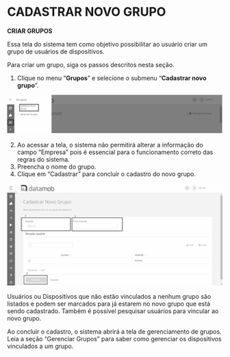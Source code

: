 # CADASTRAR NOVO GRUPO

**CRIAR GRUPOS**

Essa tela do sistema tem como objetivo possibilitar ao usuário criar um grupo de usuários de dispositivos.

Para criar um grupo, siga os passos descritos nesta seção.

1. Clique no menu “**Grupos**” e selecione o submenu “**Cadastrar novo grupo**”.

![](<.gitbook/assets/0 (10).png>)

2. Ao acessar a tela, o sistema não permitirá alterar a informação do campo “Empresa” pois é essencial para o funcionamento correto das regras do sistema.
3. Preencha o nome do grupo.
4. Clique em “Cadastrar” para concluir o cadastro do novo grupo.

![](<.gitbook/assets/1 (9).png>)

Usuários ou Dispositivos que não estão vinculados a nenhum grupo são listados e podem ser marcados para já estarem no novo grupo que está sendo cadastrado. Também é possível pesquisar usuários para vincular ao novo grupo.

Ao concluir o cadastro, o sistema abrirá a tela de gerenciamento de grupos. Leia a seção “Gerenciar Grupos” para saber como gerenciar os dispositivos vinculados a um grupo.
